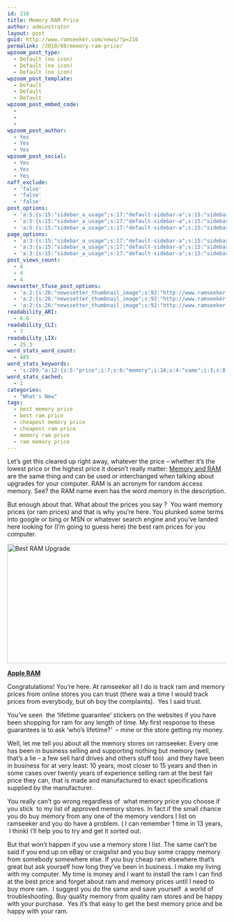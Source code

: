 ```yaml
---
id: 216
title: Memory RAM Price
author: adminstrator
layout: post
guid: http://www.ramseeker.com/news/?p=216
permalink: /2010/08/memory-ram-price/
wpzoom_post_type:
  - Default (no icon)
  - Default (no icon)
  - Default (no icon)
wpzoom_post_template:
  - Default
  - Default
  - Default
wpzoom_post_embed_code:
  - 
  - 
  - 
wpzoom_post_author:
  - Yes
  - Yes
  - Yes
wpzoom_post_social:
  - Yes
  - Yes
  - Yes
naff_exclude:
  - 'false'
  - 'false'
  - 'false'
post_options:
  - 'a:5:{s:15:"sidebar_a_usage";s:17:"default-sidebar-a";s:15:"sidebar_b_usage";s:17:"default-sidebar-b";s:9:"hwa_usage";s:17:"default-headerbar";s:8:"ad_above";s:0:"";s:8:"ad_below";s:0:"";}'
  - 'a:5:{s:15:"sidebar_a_usage";s:17:"default-sidebar-a";s:15:"sidebar_b_usage";s:17:"default-sidebar-b";s:9:"hwa_usage";s:17:"default-headerbar";s:8:"ad_above";s:0:"";s:8:"ad_below";s:0:"";}'
  - 'a:5:{s:15:"sidebar_a_usage";s:17:"default-sidebar-a";s:15:"sidebar_b_usage";s:17:"default-sidebar-b";s:9:"hwa_usage";s:17:"default-headerbar";s:8:"ad_above";s:0:"";s:8:"ad_below";s:0:"";}'
page_options:
  - 'a:3:{s:15:"sidebar_a_usage";s:17:"default-sidebar-a";s:15:"sidebar_b_usage";s:17:"default-sidebar-b";s:9:"hwa_usage";s:17:"default-headerbar";}'
  - 'a:3:{s:15:"sidebar_a_usage";s:17:"default-sidebar-a";s:15:"sidebar_b_usage";s:17:"default-sidebar-b";s:9:"hwa_usage";s:17:"default-headerbar";}'
  - 'a:3:{s:15:"sidebar_a_usage";s:17:"default-sidebar-a";s:15:"sidebar_b_usage";s:17:"default-sidebar-b";s:9:"hwa_usage";s:17:"default-headerbar";}'
post_views_count:
  - 4
  - 4
  - 4
newssetter_tfuse_post_options:
  - 'a:2:{s:26:"newssetter_thumbnail_image";s:92:"http://www.ramseeker.com/wp-content/uploads/2010/08/Screen-shot-2011-03-25-at-4.04.05-PM.png";s:24:"newssetter_disable_image";s:4:"true";}'
  - 'a:2:{s:26:"newssetter_thumbnail_image";s:92:"http://www.ramseeker.com/wp-content/uploads/2010/08/Screen-shot-2011-03-25-at-4.04.05-PM.png";s:24:"newssetter_disable_image";s:4:"true";}'
  - 'a:2:{s:26:"newssetter_thumbnail_image";s:92:"http://www.ramseeker.com/wp-content/uploads/2010/08/Screen-shot-2011-03-25-at-4.04.05-PM.png";s:24:"newssetter_disable_image";s:4:"true";}'
readability_ARI:
  - 6.6
readability_CLI:
  - 7
readability_LIX:
  - 25.3
word_stats_word_count:
  - 485
word_stats_keywords:
  - 's:209:"a:12:{s:5:"price";i:7;s:6:"memory";i:16;s:4:"same";i:3;s:8:"computer";i:3;s:6:"prices";i:7;s:4:"best";i:4;s:9:"ramseeker";i:3;s:6:"stores";i:4;s:4:"time";i:4;s:8:"business";i:3;s:5:"years";i:4;s:4:"list";i:3;}";'
word_stats_cached:
  - 1
categories:
  - "What's New"
tags:
  - best memory price
  - best ram price
  - cheapest memory price
  - cheapest ram price
  - memory ram price
  - ram memory price
---
```

<div style="float: right; margin-right: 5px;">
</div>

<div style="float: right; margin-right: 5px;">
</div>

<div style="float: right; margin-right: 5px;">
</div>

Let&#8217;s get this cleared up right away, whatever the price &#8211; whether it&#8217;s the lowest price or the highest price it doesn&#8217;t really matter: [Memory and RAM][1] are the same thing and can be used or interchanged when talking about upgrades for your computer. RAM is an acronym for random access memory. See? the RAM name even has the word memory in the description.

But enough about that. What about the prices you say ?  You want memory prices (or ram prices) and that is why you&#8217;re here. You plunked some terms into google or bing or MSN or whatever search engine and you&#8217;ve landed here looking for (I&#8217;m going to guess here) the best ram prices for you computer.

[<img title="Best Apple Memory Upgrade" src="http://www.ramseeker.com/wp-content/uploads/2010/08/Screen-shot-2011-03-25-at-4.04.05-PM.png" alt="Best RAM Upgrade" width="531" height="274" />][2]

**[Apple RAM][2]**

Congratulations! You&#8217;re here. At ramseeker all I do is track ram and memory prices from online stores you can trust (there was a time I would track prices from everybody, but oh boy the complaints).  Yes I said trust.

You&#8217;ve seen  the &#8216;lifetime guarantee&#8217; stickers on the websites if you have been shopping for ram for any length of time. My first response to these guarantees is to ask &#8216;who&#8217;s lifetime?&#8217;  &#8211; mine or the store getting my money.

Well, let me tell you about all the memory stores on ramseeker. Every one has been in business selling and supporting nothing but memory (well, that&#8217;s a lie &#8211; a few sell hard drives and others stuff too)  and they have been in business for at very least: 10 years, most closer to 15 years and then in some cases over twenty years of experience selling ram at the best fair price they can, that is made and manufactured to exact specifications supplied by the manufacturer.

You really can&#8217;t go wrong regardless of  what memory price you choose if you stick  to my list of approved memory stores. In fact if the small chance you do buy memory from any one of the memory vendors I list on ramseeker and you do have a problem. ( I can remember 1 time in 13 years,  I think) I&#8217;ll help you to try and get it sorted out.

But that won&#8217;t happen if you use a memory store I list. The same can&#8217;t be said if you end up on eBay or craigslist and you buy some crappy memory from somebody somewhere else. If you buy cheap ram elsewhere that&#8217;s great but ask yourself how long they&#8217;ve been in business. I make my living with my computer. My time is money and I want to install the ram I can find at the best price and forget about ram and memory prices until I need to buy more ram.  I suggest you do the same and save yourself  a world of troubleshooting. Buy quality memory from quality ram stores and be happy with your purchase.  Yes it&#8217;s that easy to get the best memory price and be happy with your ram.

 [1]: http://www.ramseeker.com "memory and ram"
 [2]: http://www.amazon.com/gp/product/B001PS9UKW/ref=as_li_ss_tl?ie=UTF8&tag=ramseeker-20&linkCode=as2&camp=1789&creative=390957&creativeASIN=B001PS9UKW